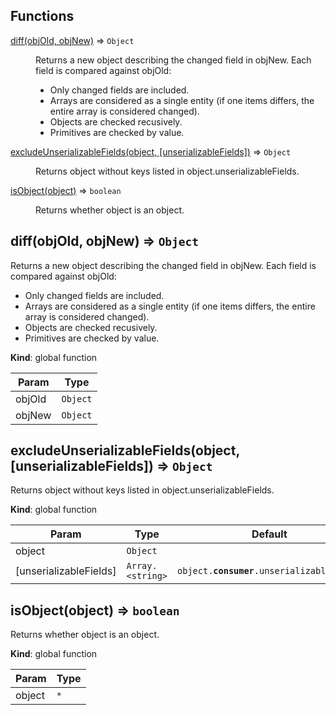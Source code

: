 ## Functions

<dl>
<dt><a href="#diff">diff(objOld, objNew)</a> ⇒ <code>Object</code></dt>
<dd><p>Returns a new object describing the changed field in objNew.
Each field is compared against objOld:</p>
<ul>
<li>Only changed fields are included.</li>
<li>Arrays are considered as a single entity (if one items differs, the entire array is considered changed).</li>
<li>Objects are checked recusively.</li>
<li>Primitives are checked by value.</li>
</ul>
</dd>
<dt><a href="#excludeUnserializableFields">excludeUnserializableFields(object, [unserializableFields])</a> ⇒ <code>Object</code></dt>
<dd><p>Returns object without keys listed in object.unserializableFields.</p>
</dd>
<dt><a href="#isObject">isObject(object)</a> ⇒ <code>boolean</code></dt>
<dd><p>Returns whether object is an object.</p>
</dd>
</dl>

<a name="diff"></a>

## diff(objOld, objNew) ⇒ <code>Object</code>
Returns a new object describing the changed field in objNew.
Each field is compared against objOld:
- Only changed fields are included.
- Arrays are considered as a single entity (if one items differs, the entire array is considered changed).
- Objects are checked recusively.
- Primitives are checked by value.

**Kind**: global function  

| Param | Type |
| --- | --- |
| objOld | <code>Object</code> | 
| objNew | <code>Object</code> | 

<a name="excludeUnserializableFields"></a>

## excludeUnserializableFields(object, [unserializableFields]) ⇒ <code>Object</code>
Returns object without keys listed in object.unserializableFields.

**Kind**: global function  

| Param | Type | Default |
| --- | --- | --- |
| object | <code>Object</code> |  | 
| [unserializableFields] | <code>Array.&lt;string&gt;</code> | <code>object.__consumer__.unserializableFields</code> | 

<a name="isObject"></a>

## isObject(object) ⇒ <code>boolean</code>
Returns whether object is an object.

**Kind**: global function  

| Param | Type |
| --- | --- |
| object | <code>\*</code> | 

